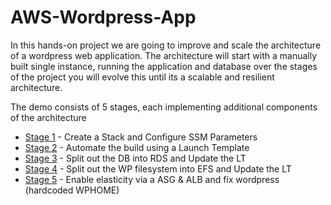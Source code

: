# AWS-Wordpress-App

In this hands-on project we are going to improve and scale the architecture of a wordpress web application. The architecture will start with a manually built single instance, running the application and database over the stages of the project you will evolve this until its a scalable and resilient architecture.

The demo consists of 5 stages, each implementing additional components of the architecture

* [Stage 1](Lab_Instructions/Step1.md) - Create a Stack and Configure SSM Parameters
* [Stage 2](Lab_Instructions/Step2.md) - Automate the build using a Launch Template
* [Stage 3](Lab_Instructions/Step3.md) - Split out the DB into RDS and Update the LT
* [Stage 4](Lab_Instructions/Step4.md) - Split out the WP filesystem into EFS and Update the LT
* [Stage 5](Lab_Instructions/Step5.md) - Enable elasticity via a ASG & ALB and fix wordpress (hardcoded WPHOME)
